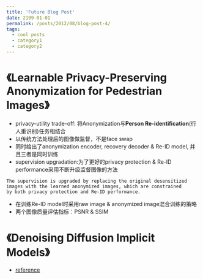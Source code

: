 ```yaml
---
title: 'Future Blog Post'
date: 2199-01-01
permalink: /posts/2012/08/blog-post-4/
tags:
  - cool posts
  - category1
  - category2
---
```


# 《Learnable Privacy-Preserving Anonymization for Pedestrian Images》

- privacy-utility trade-off: 将Anonymization与**Person Re-identification**(行人重识别)任务相结合
- 以传统方法处理后的图像做监督，不是face swap
- 同时给出了anonymization encoder, recovery decoder & Re-ID model, 并且三者是同时训练
- supervision upgradation:为了更好的privacy protection & Re-ID performance采用不断升级监督图像的方法

```
The supervision is upgraded by replacing the original desensitized
images with the learned anonymized images, which are constrained
by both privacy protection and Re-ID performance.
```

- 在训练Re-ID model时采用raw image & anonymized image混合训练的策略
- 两个图像质量评估指标：PSNR & SSIM

# 《Denoising Diffusion Implicit Models》

- [reference](https://zhuanlan.zhihu.com/p/639540034)
